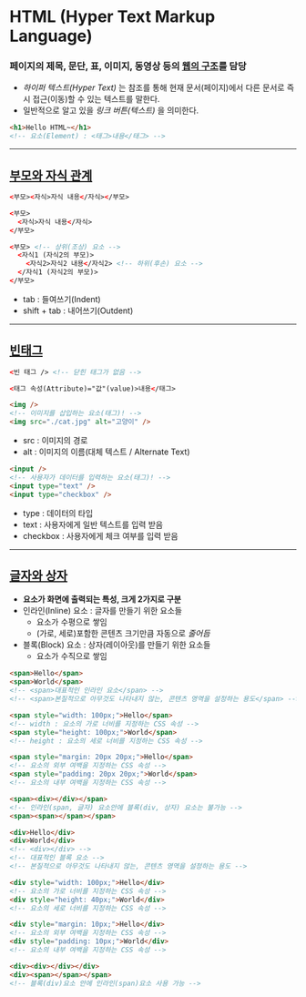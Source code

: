 # HTML (Hyper Text Markup Language)
### 페이지의 제목, 문단, 표, 이미지, 동영상 등의 <u>웹의 구조</u>를 담당
- _하이퍼 텍스트(Hyper Text)_ 는 참조를 통해 현재 문서(페이지)에서 다른 문서로 즉시 접근(이동)할 수 있는 텍스트를 말한다.
- 일반적으로 알고 있을 _링크 버튼(텍스트)_ 을 의미한다.
```html
<h1>Hello HTML~</h1>
<!-- 요소(Element) : <태그>내용</태그> -->
```

----

## <a href="https://github.com/dudcks5477/Front-end/tree/master/HTML/ex1.html">부모와 자식 관계</a>
```html
<부모><자식>자식 내용</자식></부모>

<부모>
  <자식>자식 내용</자식>
</부모>

<부모> <!-- 상위(조상) 요소 -->
  <자식1 (자식2의 부모)>
    <자식2>자식2 내용</자식2> <!-- 하위(후손) 요소 -->
  </자식1 (자식2의 부모)>
</부모>
```
- tab : 들여쓰기(Indent)
- shift + tab : 내어쓰기(Outdent)

----

## <a href="https://github.com/dudcks5477/Front-end/tree/master/HTML/ex2.html">빈태그</a>

```html
<빈 태그 /> <!-- 닫힌 태그가 없음 -->

<태그 속성(Attribute)="값"(value)>내용</태그>

<img />
<!-- 이미지를 삽입하는 요소(태그)! -->
<img src="./cat.jpg" alt="고양이" />
```
- src : 이미지의 경로
- alt : 이미지의 이름(대체 텍스트 / Alternate Text)
```html
<input />
<!-- 사용자가 데이터를 입력하는 요소(태그)! -->
<input type="text" />
<input type="checkbox" />
```
- type : 데이터의 타입
- text : 사용자에게 일반 텍스트를 입력 받음
- checkbox : 사용자에게 체크 여부를 입력 받음

----

## <a href="https://github.com/dudcks5477/Front-end/tree/master/HTML/ex3.html">글자와 상자</a>
- **요소가 화면에 출력되는 특성, 크게 2가지로 구분**
- 인라인(Inline) 요소 : 글자를 만들기 위한 요소들
  - 요소가 수평으로 쌓임
  - (가로, 세로)포함한 콘텐츠 크기만큼 자동으로 _줄어듬_
- 블록(Block) 요소 : 상자(레이아웃)를 만들기 위한 요소들
  - 요소가 수직으로 쌓임
```html
<span>Hello</span>
<span>World</span>
<!-- <span>대표적인 인라인 요소</span> -->
<!-- <span>본질적으로 아무것도 나타내지 않는, 콘텐츠 영역을 설정하는 용도</span> -->

<span style="width: 100px;">Hello</span>
<!-- width : 요소의 가로 너비를 지정하는 CSS 속성 -->
<span style="height: 100px;">World</span>
<!-- height : 요소의 세로 너비를 지정하는 CSS 속성 -->

<span style="margin: 20px 20px;">Hello</span>
<!-- 요소의 외부 여백을 지정하는 CSS 속성 -->
<span style="padding: 20px 20px;">World</span>
<!-- 요소의 내부 여백을 지정하는 CSS 속성 -->

<span><div></div></span>
<!-- 인라인(span, 글자) 요소안에 블록(div, 상자) 요소는 불가능 -->
<span><span></span></span>

<div>Hello</div>
<div>World</div>
<!-- <div></div> -->
<!-- 대표적인 블록 요소 -->
<!-- 본질적으로 아무것도 나타내지 않는, 콘텐츠 영역을 설정하는 용도 -->

<div style="width: 100px;">Hello</div>
<!-- 요소의 가로 너비를 지정하는 CSS 속성 -->
<div style="height: 40px;">World</div>
<!-- 요소의 세로 너비를 지정하는 CSS 속성 -->

<div style="margin: 10px;">Hello</div>
<!-- 요소의 외부 여백을 지정하는 CSS 속성 -->
<div style="padding: 10px;">World</div>
<!-- 요소의 내부 여백을 지정하는 CSS 속성 -->

<div><div></div></div>
<div><span></span></span>
<!-- 블록(div)요소 안에 인라인(span)요소 사용 가능 -->
```
